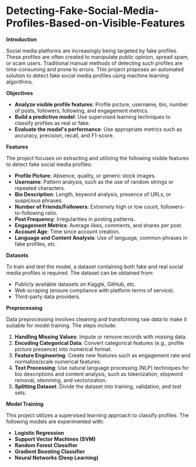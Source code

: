 # Detecting-Fake-Social-Media-Profiles-Based-on-Visible-Features

**Introduction**

Social media platforms are increasingly being targeted by fake profiles. These profiles are often created to manipulate public opinion, spread spam, or scam users. Traditional manual methods of detecting such profiles are time-consuming and prone to errors. This project proposes an automated solution to detect fake social media profiles using machine learning algorithms.

**Objectives**

- **Analyze visible profile features**: Profile picture, username, bio, number of posts, followers, following, and engagement metrics.
- **Build a predictive model**: Use supervised learning techniques to classify profiles as real or fake.
- **Evaluate the model's performance**: Use appropriate metrics such as accuracy, precision, recall, and F1-score.

**Features**

The project focuses on extracting and utilizing the following visible features to detect fake social media profiles:

- **Profile Picture**: Absence, quality, or generic stock images.
- **Username**: Pattern analysis, such as the use of random strings or repeated characters.
- **Bio Description**: Length, keyword analysis, presence of URLs, or suspicious phrases.
- **Number of Friends/Followers**: Extremely high or low count, followers-to-following ratio.
- **Post Frequency**: Irregularities in posting patterns.
- **Engagement Metrics**: Average likes, comments, and shares per post.
- **Account Age**: Time since account creation.
- **Language and Content Analysis**: Use of language, common phrases in fake profiles, etc.

**Datasets**

To train and test the model, a dataset containing both fake and real social media profiles is required. The dataset can be obtained from:

- Publicly available datasets on Kaggle, GitHub, etc.
- Web scraping (ensure compliance with platform terms of service).
- Third-party data providers.

**Preprocessing**

Data preprocessing involves cleaning and transforming raw data to make it suitable for model training. The steps include:

1. **Handling Missing Values**: Impute or remove records with missing data.
1. **Encoding Categorical Data**: Convert categorical features (e.g., profile picture presence) into numerical format.
1. **Feature Engineering**: Create new features such as engagement rate and normalize/scale numerical features.
1. **Text Processing**: Use natural language processing (NLP) techniques for bio descriptions and content analysis, such as tokenization, stopword removal, stemming, and vectorization.
1. **Splitting Dataset**: Divide the dataset into training, validation, and test sets.

**Model Training**

This project utilizes a supervised learning approach to classify profiles. The following models are experimented with:

- **Logistic Regression**
- **Support Vector Machines (SVM)**
- **Random Forest Classifier**
- **Gradient Boosting Classifier**
- **Neural Networks (Deep Learning)**
